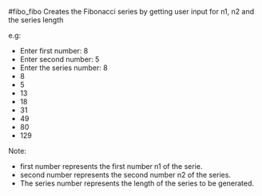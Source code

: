 #fibo_fibo
Creates the Fibonacci series by getting user input for n1, n2 and the series length

e.g: 
- Enter first number: 8
- Enter second number: 5
- Enter the series number: 8
- 8
- 5
- 13
- 18
- 31
- 49
- 80
- 129

Note: 
- first number represents the first number n1 of the serie.
- second number represents the second number n2 of the series.
- The series number represents the length of the series to be generated.

